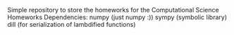 Simple repository to store the homeworks for the Computational Science Homeworks
Dependencies:
  numpy (just numpy :))
  sympy (symbolic library)
  dill (for serialization of lambdified functions)
